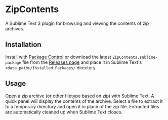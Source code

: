 # ZipContents

A Sublime Text 3 plugin for browsing and viewing the contents of zip archives.


## Installation

Install with [Package Control](https://packagecontrol.io) or download the latest
`ZipContents.sublime-package` file from the [Releases
page](https://github.com/mawelborn/ZipContents/releases) and place it in Sublime Text's
`<data_path>/Installed Packages/` directory.


## Usage

Open a zip archive (or other filetype based on zip) with Sublime Text. A quick panel will display
the contents of the archive. Select a file to extract it to a temporary directory and open it in
place of the zip file. Extracted files are automatically cleaned up when Sublime Text closes.

